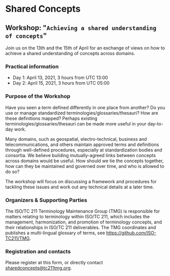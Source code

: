 # Shared Concepts

## Workshop: "`Achieving a shared understanding of concepts`"

Join us on the 13th and the 15th of April for an exchange of views on how to achieve a shared understanding of concepts across domains.

### Practical information

* Day 1: April 13, 2021, 3 hours from UTC 13:00
* Day 2: April 15, 2021, 3 hours from UTC 05:00

### Purpose of the Workshop

Have you seen a term defined differently in one place from another?
Do you use or manage standardized terminologies/glossaries/thesauri?
How are these definitions mapped? Perhaps existing
terminologies/glossaries/thesauri can be made more useful in your
day-to-day work.

Many domains, such as geospatial, electro-technical, business and
telecommunications, and others maintain approved terms and
definitions through well-defined procedures, especially at
standardization bodies and consortia. We believe building
mutually-agreed links between concepts across domains would be
useful. How should we tie the concepts together, how can they be
maintained and  governed over time, and who is allowed to do so?

The workshop will focus on discussing a framework and procedures for
tackling these issues and work out any technical details at a later
time.

### Organizers & Supporting Parties

The ISO/TC 211 Terminology Maintenance Group (TMG) is responsible
for matters relating to terminology within ISO/TC 211, which
includes the management, harmonization, and promotion of terminology
concepts, and their relationships in ISO/TC 211 deliverables.  The
TMG coordinates and publishes a multi-lingual glossary of terms, see
https://github.com/ISO-TC211/TMG.


### Registration and contacts

Please register at this form, or directly contact sharedconcepts@tc211tmg.org.


